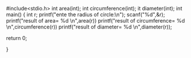 #include<stdio.h>
int area(int);
int circumference(int);
it diameter(int);
int main()
{
int r;
printf("ente the radius of circle:\n");
scanf("%d",&r);
printf("result of area= %d \n",area(r))
printf("result of circumference= %d \n",circumference(r))
printf("result of diameter= %d \n",diameter(r));

return 0;

}

